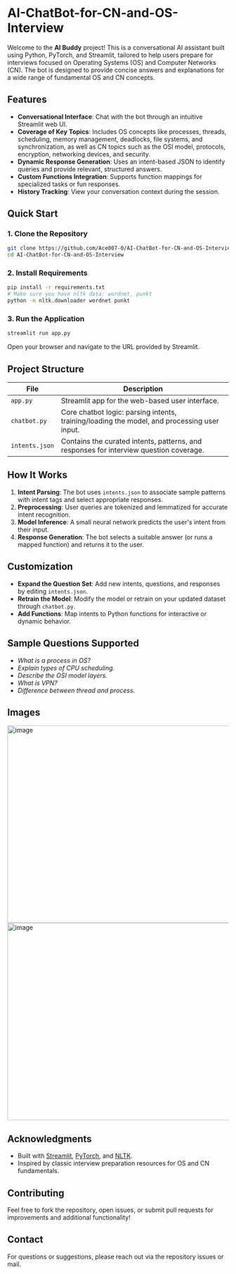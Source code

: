 # AI-ChatBot-for-CN-and-OS-Interview

Welcome to the **AI Buddy** project! This is a conversational AI assistant built using Python, PyTorch, and Streamlit, tailored to help users prepare for interviews focused on Operating Systems (OS) and Computer Networks (CN). The bot is designed to provide concise answers and explanations for a wide range of fundamental OS and CN concepts.

## Features

- **Conversational Interface**: Chat with the bot through an intuitive Streamlit web UI.
- **Coverage of Key Topics**: Includes OS concepts like processes, threads, scheduling, memory management, deadlocks, file systems, and synchronization, as well as CN topics such as the OSI model, protocols, encryption, networking devices, and security.
- **Dynamic Response Generation**: Uses an intent-based JSON to identify queries and provide relevant, structured answers.
- **Custom Functions Integration**: Supports function mappings for specialized tasks or fun responses.
- **History Tracking**: View your conversation context during the session.

## Quick Start

### 1. **Clone the Repository**
```bash
git clone https://github.com/Ace007-0/AI-ChatBot-for-CN-and-OS-Interview.git
cd AI-ChatBot-for-CN-and-OS-Interview
```

### 2. **Install Requirements**
```bash
pip install -r requirements.txt
# Make sure you have nltk data: wordnet, punkt
python -m nltk.downloader wordnet punkt
```

### 3. **Run the Application**
```bash
streamlit run app.py
```
Open your browser and navigate to the URL provided by Streamlit.

## Project Structure

| File          | Description                                              |
|---------------|---------------------------------------------------------|
| `app.py`      | Streamlit app for the web-based user interface.         |
| `chatbot.py`  | Core chatbot logic: parsing intents, training/loading the model, and processing user input. |
| `intents.json`| Contains the curated intents, patterns, and responses for interview question coverage.  |

## How It Works

1. **Intent Parsing**: The bot uses `intents.json` to associate sample patterns with intent tags and select appropriate responses.
2. **Preprocessing**: User queries are tokenized and lemmatized for accurate intent recognition.
3. **Model Inference**: A small neural network predicts the user's intent from their input.
4. **Response Generation**: The bot selects a suitable answer (or runs a mapped function) and returns it to the user.

## Customization

- **Expand the Question Set**: Add new intents, questions, and responses by editing `intents.json`.
- **Retrain the Model**: Modify the model or retrain on your updated dataset through `chatbot.py`.
- **Add Functions**: Map intents to Python functions for interactive or dynamic behavior.

## Sample Questions Supported

- *What is a process in OS?*
- *Explain types of CPU scheduling.*
- *Describe the OSI model layers.*
- *What is VPN?*
- *Difference between thread and process.*

## Images
<img width="778" height="448" alt="image" src="https://github.com/user-attachments/assets/62ae485d-dff5-4bea-9701-c1e7b3762197" />
<img width="778" height="448" alt="image" src="https://github.com/user-attachments/assets/6323b33a-c242-42f9-a1e3-b4b451bc6eea" />




## Acknowledgments

- Built with [Streamlit](https://streamlit.io), [PyTorch](https://pytorch.org), and [NLTK](https://www.nltk.org).
- Inspired by classic interview preparation resources for OS and CN fundamentals.


## Contributing

Feel free to fork the repository, open issues, or submit pull requests for improvements and additional functionality!

## Contact

For questions or suggestions, please reach out via the repository issues or mail.
